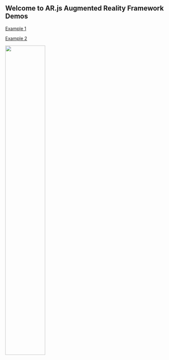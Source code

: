 ## Welcome to AR.js Augmented Reality Framework Demos

<a href="https://comancheace.github.io/AR.js-Demos/arjs_demo/index.html" target="_blank">Example 1</a>

<a href="https://comancheace.github.io/AR.js-Demos/arjs_demo_2/index.html" target="_blank">Example 2</a>

<img src="AR.js-Demos/arjs_demo_2/assets/circles.png" width="50%">
